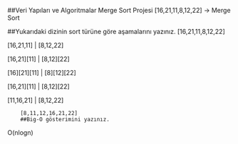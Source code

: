 ##Veri Yapıları ve Algoritmalar
Merge Sort Projesi
[16,21,11,8,12,22] -> Merge Sort

##Yukarıdaki dizinin sort türüne göre aşamalarını yazınız.
		[16,21,11,8,12,22]
     
[16,21,11]		|	[8,12,22]

[16,21][11]		|	[8,12][22]

[16][21][11]		|	[8][12][22]

[16,21][11]		|	[8,12][22]

[11,16,21]		|	[8,12,22]

		[8,11,12,16,21,22] 
		##Big-O gösterimini yazınız.
O(nlogn)
